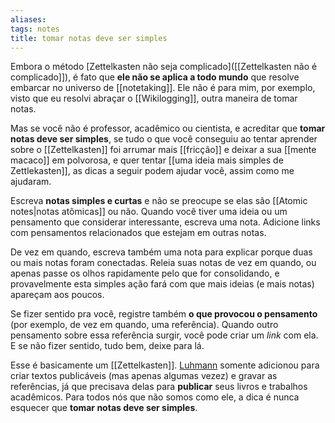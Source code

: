 ```yaml
---
aliases: 
tags: notes
title: tomar notas deve ser simples
---
```


Embora o método [Zettelkasten não seja complicado]([[Zettelkasten não é complicado]]), é fato que **ele não se aplica a todo mundo** que resolve embarcar no universo de [[notetaking]]. Ele não é para mim, por exemplo, visto que eu resolvi abraçar o [[Wikilogging]], outra maneira de tomar notas.

Mas se você não é professor, acadêmico ou cientista, e acreditar que **tomar notas deve ser simples**, se tudo o que você conseguiu ao tentar aprender sobre o [[Zettelkasten]] foi arrumar mais [[fricção]] e deixar a sua [[mente macaco]] em polvorosa, e quer tentar [[uma ideia mais simples de Zettlekasten]], as dicas a seguir podem ajudar você, assim como me ajudaram.

Escreva **notas simples e curtas** e não se preocupe se elas são [[Atomic notes|notas atômicas]] ou não. Quando você tiver uma ideia ou um pensamento que considerar interessante, escreva uma nota. Adicione links com pensamentos relacionados que estejam em outras notas.

De vez em quando, escreva também uma nota para explicar porque duas ou mais notas foram conectadas. Releia suas notas de vez em quando, ou apenas passe os olhos rapidamente pelo que for consolidando, e provavelmente esta simples ação fará com que mais ideias (e mais notas) apareçam aos poucos.

Se fizer sentido pra você, registre também **o que provocou o pensamento** (por exemplo, de vez em quando, uma referência). Quando outro pensamento sobre essa referência surgir, você pode criar um _link_ com ela. E se não fizer sentido, tudo bem, deixe para lá.

Esse é basicamente um [[Zettelkasten]]. [Luhmann](https://en.wikipedia.org/wiki/Niklas_Luhmann) somente adicionou para criar textos publicáveis (mas apenas algumas vezez) e gravar as referências, já que precisava delas para **publicar** seus livros e trabalhos acadêmicos. Para todos nós que não somos como ele, a dica é nunca esquecer que **tomar notas deve ser simples**.